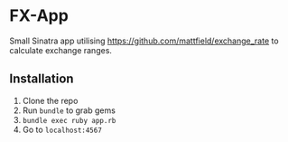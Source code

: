 # FX-App

Small Sinatra app utilising https://github.com/mattfield/exchange_rate to calculate exchange ranges.

## Installation

1. Clone the repo
1. Run `bundle` to grab gems
1. `bundle exec ruby app.rb`
1. Go to `localhost:4567`
